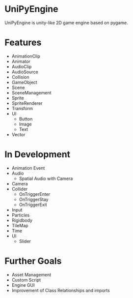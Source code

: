 # UniPyEngine
UniPyEngine is unity-like 2D game engine based on pygame.

# Features
- AnimationClip
- Animator
- AudioClip
- AudioSource
- Collision
- GameObject
- Scene
- SceneManagement
- Sprite
- SpriteRenderer
- Transform
- UI
    - Button
    - Image
    - Text
- Vector

# In Development
- Animation Event
- Audio
    - Spatial Audio with Camera
- Camera
- Collider
    - OnTriggerEnter
    - OnTriggerStay
    - OnTriggerExit
- Input
- Particles
- Rigidbody
- TileMap
- Time
- UI
    - Slider

# Further Goals
- Asset Management
- Custom Script
- Engine GUI
- Improvement of Class Relationships and imports
